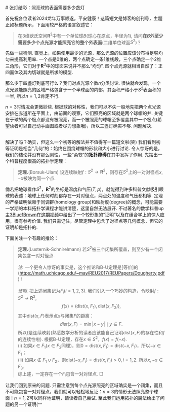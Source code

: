 <head>
    <script src="https://cdn.mathjax.org/mathjax/latest/MathJax.js?config=TeX-AMS-MML_HTMLorMML" type="text/javascript"></script>
    <script type="text/x-mathjax-config">
        MathJax.Hub.Config({
            tex2jax: {
            skipTags: ['script', 'noscript', 'style', 'textarea', 'pre'],
            inlineMath: [['$','$']]
            }
        });
    </script>
</head>
# 张灯结彩：照亮球的表面需要多少盏灯

首先祝各位读者2024龙年万事顺遂，平安健康！这篇短文是博客的创刊号，主题正如标题所示，下面用较严格的语言叙述它：

> 在$3$维欧氏空间$\mathbf{R}^3$中有一个单位球$B$(球心在原点，半径为$1$), 请问**在$B$外至少需要多少个点光源才能照亮它的整个外表面**(二维单位球面$S^2$)？

先做一些猜测. 直觉上，如果使用最少的光源，那么光源的位置应该分布得足够均匀来提高利用率. 一个点是$0$维的，两个点确定一条$1$维线段，三个点确定一个$2$维三角形，它们对于$\mathbf{R}^3$中的球面来说并不那么“均匀”. 四个点光源就相当自然了：正四面体及其内切球就是所求的模型. 

那么少于四盏灯到底可行么？我们对点光源个数$n$分类讨论. 很快就会发现，一个点光源能照亮的区域严格包含于一个半球面的内部，其面积严格小于$S^2$表面积的一半, 所以$n=1,2$肯定不行. <br/>

$n=3$时情况会更微妙些. 根据球的对称性，我们可以不失一般地先把两个点光源安排在赤道所在平面上，由前面的观察，它们照亮的区域就是两个球帽的并. 关键在于球的两个极点都没有被照亮，而一个被照亮的球帽至多覆盖其中一个极点(希望读者可以自己动手画图或者尽力想象哦)，所以三盏灯确实不够. 问题解决.<br/><br/>

解决了吗？确实，但这么一个初等的解法并不值得写一篇短文啦(笑) 我们看到初等证明是相当“几何”的：始终在围绕球帽的形状和大小进行讨论. 令人惊讶的是，我们的结论并没有那么刚性，一些“柔软”的**拓扑障碍**在其中发挥了作用. 先摆出一个科普程度很高的拓扑学定理：

> **定理.**(Borsuk-Ulam) 设连续映射$f: S^2\to \mathbf{R}^2$，则存在$S^2$上的一对对径点$x,-x$被映为同一个点.

倘若把地球看作$S^2$，$\mathbf{R}^2$的坐标是温度和气压$(T,p)$，就能得到许多科普文献吸引眼球的表述：地球上任何时刻都存在一对对径点，两点处的温度和气压都相等. 定理的严格证明依赖于同调群(homology group)和映射度(degree)的概念，可能需要一学期的本科拓扑学课程才能讲清楚，这里自然无法展开. 不过著名的数学科普up主[3Blue1Brown](https://space.bilibili.com/88461692?spm_id_from=333.337.0.0)在[这期视频](https://www.bilibili.com/video/BV1Jt411s7qs/?spm_id_from=333.999.0.0&vd_source=eb12aac9760d525558e62246371ef768)中给出了一个较形象的“证明”以及在组合学上的惊人应用，很有参考价值. 我们只需记住，尽管定理中包含了对径点等几何概念，但它的证明却是拓扑的. <br/>

下面关注一个有趣的推论：

> **定理.**(Lusternik-Schnirelmann) 若$S^2$被三个闭集所覆盖，则至少有一个闭集包含一对对径点.<br/><br/>
> *注.* 一个更令人惊讶的事实是，这个推论和B-U定理是[等价]的(https://math.uchicago.edu/~may/REU2017/REUPapers/Dougherty.pdf)！<br/><br/>
> *证明.* 把上述闭集记为$F_i(i=1,2,3)$. 我们引入一个巧妙的构造，令映射$f:S^2\to \mathbf{R}^2$, $$ f(x)=(\mathrm{dist}(x,F_1), \mathrm{dist}(x,F_2)),$$ 其中$\mathrm{dist}(x,F)$表示点$x$与闭集$F$的距离：$$ dist(x,F)=\min{\left\lvert x-y\right\rvert}\mid y\in F.$$ 所以$f$是连续映射(熟悉数学分析的读者应该能自己证明$\mathrm{dist}(x,F)$的存在性和$f$的连续性啦). 根据B-U定理，存在$x\in S^2$，$f(x)=f(-x)$.<br/>
>     (i) 如果$x\in F_1$($x\in F_2$同理)，则$0=\mathrm{dist}(x,F_1)=\mathrm{dist}(-x,F_1)$，所以$-x\in F_1$；<br/>
>     (ii) 如果$x\notin F_1\cup F_2$，则$\mathrm{dist}(-x,F_i)=\mathrm{dist}(x,F_i)>0, i=1,2$. 所以$x,-x\in F_3$.<br/>
> 综上述，一定存在一个$F_i$包含一对对径点.  $\Box$

让我们回到原来的问题. 只需注意到每个点光源照亮的区域确实是一个闭集，而且不可能包含一对对径点，我们就可以轻松地反证：$n=3$的情形无法照亮整个球面！$n=1,2$可以同样地证明，请读者自己尝试. 至此我们运用拓扑的魔法给出了问题的另一个证明(^^
